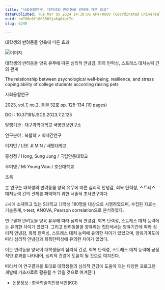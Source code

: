 ```yaml
---
title: "사회융합연구, 대학생의 반려동물 양육에 따른 효과"
datePublished: Tue Mar 05 2024 14:38:06 GMT+0000 (Coordinated Universal Time)
cuid: cm706o6f1001509jo6g0igf7c
slug: 6240

---
```



대학생의 반려동물 양육에 따른 효과

![이미지](https://cdn.hashnode.com/res/hashnode/image/upload/v1739260290915/4fb1a413-e114-41bc-bc23-e5e0262eb94f.jpeg)

대학생의 반려동물 양육 유무에 따른 심리적 안녕감, 회복 탄력성, 스트레스 대처능력 간의 관계

The relationship between psychological well-being, resilience, and stress coping ability of college students according raising pets

사회융합연구

2023, vol.7, no.2, 통권 32호 pp. 125-134 (10 pages)

DOI : 10.37181/JSCS.2023.7.2.125

발행기관 : 대구과학대학교 국방안보연구소

연구분야 : 복합학 > 학제간연구

이지민 / LEE JI MIN / 세명대학교

홍성정 / Hong, Sung Jung / 국립안동대학교

우미영 / Mi Young Woo / 호산대학교

초록

본 연구는 대학생의 반려동물 양육 유무에 따른 심리적 안녕감, 회복 탄력성, 스트레스 대처능력 간의 관계를 파악하기 위한 서술적 조사연구이다.

J시에 소재하고 있는 S대학교 대학생 180명을 대상으로 시행하였으며, 수집된 자료는 기술통계, t-test, ANOVA, Pearson correlation으로 분석하였다.

연구결과 반려동물 양육 유무에 따라 심리적 안녕감, 회복 탄력성, 스트레스 대처 능력에는 유의한 차이가 있었다. 그리고 반려동물을 양육하는 집단에서는 양육기간에 따라 심리적 안녕감, 회복 탄력성, 스트레스 대처 능력에 유의한 차이가 있었으며, 양육기여도에 따라 심리적 안녕감과 회복탄력성에 유의한 차이가 있었다.

이는 반려동물 양육이 대학생들의 심리적 건강, 회복 탄력성, 스트레스 대처 능력에 긍정적인 효과를 나타내어, 심리적 건강에 도움이 될 것으로 여겨진다.

따라서 이 연구결과를 토대로 대학생들의 심리적 건강에 도움이 되는 다양한 프로그램 개발에 기초자료로 활용될 수 있을 것으로 여겨진다.

* 논문정보 : 한국학술지인용색인(KCI)
